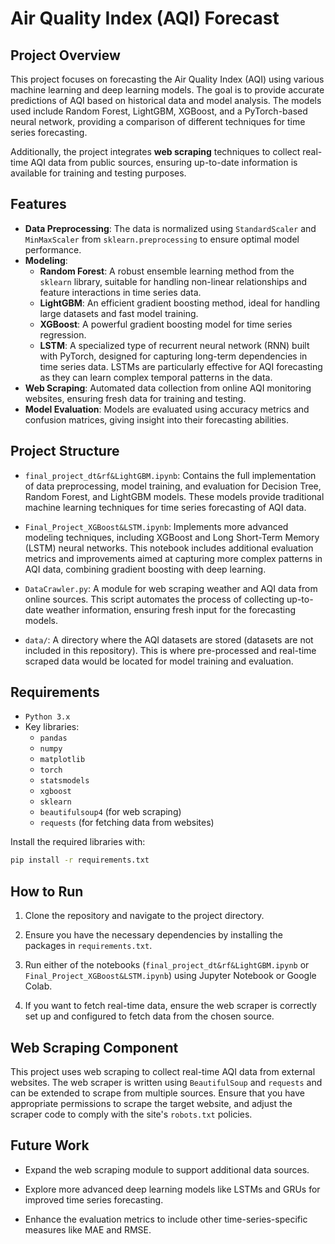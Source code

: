 # Air Quality Index (AQI) Forecast

## Project Overview

This project focuses on forecasting the Air Quality Index (AQI) using various machine learning and deep learning models. The goal is to provide accurate predictions of AQI based on historical data and model analysis. The models used include Random Forest, LightGBM, XGBoost, and a PyTorch-based neural network, providing a comparison of different techniques for time series forecasting.

Additionally, the project integrates **web scraping** techniques to collect real-time AQI data from public sources, ensuring up-to-date information is available for training and testing purposes.

## Features

- **Data Preprocessing**: The data is normalized using `StandardScaler` and `MinMaxScaler` from `sklearn.preprocessing` to ensure optimal model performance.
- **Modeling**:
  - **Random Forest**: A robust ensemble learning method from the `sklearn` library, suitable for handling non-linear relationships and feature interactions in time series data.
  - **LightGBM**: An efficient gradient boosting method, ideal for handling large datasets and fast model training.
  - **XGBoost**: A powerful gradient boosting model for time series regression.
  - **LSTM**: A specialized type of recurrent neural network (RNN) built with PyTorch, designed for capturing long-term dependencies in time series data. LSTMs are particularly effective for AQI forecasting as they can learn complex temporal patterns in the data.
- **Web Scraping**: Automated data collection from online AQI monitoring websites, ensuring fresh data for training and testing.
- **Model Evaluation**: Models are evaluated using accuracy metrics and confusion matrices, giving insight into their forecasting abilities.

## Project Structure

- `final_project_dt&rf&LightGBM.ipynb`: Contains the full implementation of data preprocessing, model training, and evaluation for Decision Tree, Random Forest, and LightGBM models. These models provide traditional machine learning techniques for time series forecasting of AQI data.
  
- `Final_Project_XGBoost&LSTM.ipynb`: Implements more advanced modeling techniques, including XGBoost and Long Short-Term Memory (LSTM) neural networks. This notebook includes additional evaluation metrics and improvements aimed at capturing more complex patterns in AQI data, combining gradient boosting with deep learning.

- `DataCrawler.py`: A module for web scraping weather and AQI data from online sources. This script automates the process of collecting up-to-date weather information, ensuring fresh input for the forecasting models.

- `data/`: A directory where the AQI datasets are stored (datasets are not included in this repository). This is where pre-processed and real-time scraped data would be located for model training and evaluation.


## Requirements

- `Python 3.x`
- Key libraries:
  - `pandas`
  - `numpy`
  - `matplotlib`
  - `torch`
  - `statsmodels`
  - `xgboost`
  - `sklearn`
  - `beautifulsoup4` (for web scraping)
  - `requests` (for fetching data from websites)

Install the required libraries with:

```bash
pip install -r requirements.txt
```


## How to Run
1. Clone the repository and navigate to the project directory.
   
2. Ensure you have the necessary dependencies by installing the packages in `requirements.txt`.

3. Run either of the notebooks (`final_project_dt&rf&LightGBM.ipynb` or `Final_Project_XGBoost&LSTM.ipynb`) using Jupyter Notebook or Google Colab.

4. If you want to fetch real-time data, ensure the web scraper is correctly set up and configured to fetch data from the chosen source.
   
## Web Scraping Component

This project uses web scraping to collect real-time AQI data from external websites. The web scraper is written using `BeautifulSoup` and `requests` and can be extended to scrape from multiple sources. Ensure that you have appropriate permissions to scrape the target website, and adjust the scraper code to comply with the site's `robots.txt` policies.

## Future Work
- Expand the web scraping module to support additional data sources.
  
- Explore more advanced deep learning models like LSTMs and GRUs for improved time series forecasting.
  
- Enhance the evaluation metrics to include other time-series-specific measures like MAE and RMSE.
